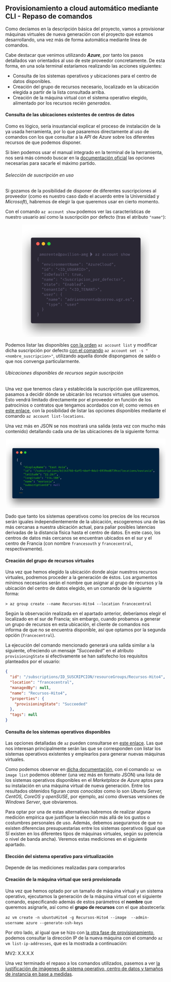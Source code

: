 ## Provisionamiento a cloud automático mediante CLI - Repaso de comandos

Como decíamos en la descripción básica del proyecto, vamos a provisionar máquinas virtuales de nueva generación con el proyecto que estamos desarrollando, una vez más de forma automática mediante línea de comandos.

Cabe destacar que venimos utilizando ***Azure***, por tanto los pasos detallados van orientados al uso de este proveedor concretamente. De esta forma, en una sola terminal estaríamos realizando las acciones siguientes:

- Consulta de los sistemas operativos y ubicaciones para el centro de datos disponibles.
- Creación del grupo de recursos necesario, localizado en la ubicación elegida a partir de la lista consultada arriba.
- Creación de la máquina virtual con el sistema operativo elegido, alimentado por los recursos recién *generados*.

#### Consulta de las ubicaciones existentes de centros de datos

Como es lógico, sería insustancial explicar el proceso de instalación de la ya usada herramienta, por lo que pasaremos directamente al uso de comandos con los que consultar a la *API* de *Azure* sobre los diferentes recursos de que podemos disponer.

Si bien podemos usar el manual integrado en la terminal de la herramienta, nos será más cómodo buscar en la [documentación oficial](https://docs.microsoft.com/en-us/cli/azure/reference-index?view=azure-cli-latest) las opciones necesarias para sacarle el máximo partido.

###### Selección de suscripción en uso

Si gozamos de la posibilidad de disponer de diferentes suscripciones al proveedor (como es nuestro caso dado el acuerdo entre la Universidad y *Microsoft*), habremos de elegir la que queremos usar en cierto momento.

Con el comando `az account show` podemos ver las características de nuestro usuario así como la suscripción por defecto (tras el atributo `"name"`):

<p align="center"><img alt="Comando de consulta de atributos de la cuenta identificada en Azure" width="400px" src="../img/azure-account-show.png" /></p>

Podemos listar las disponibles [con la orden](https://docs.microsoft.com/en-us/cli/azure/account?view=azure-cli-latest#az-account-list) `az account list` y modificar dicha suscripción por defecto [con el comando](https://docs.microsoft.com/en-us/cli/azure/account?view=azure-cli-latest#az-account-set) `az account set -s "<nombre_suscripcion>"`, utilizando aquella donde dispongamos de saldo o que nos convenga particularmente.

###### Ubicaciones disponibles de recursos según suscripción

Una vez que tenemos clara y establecida la suscripción que utilizaremos, pasamos a decidir dónde se ubicarán los recursos virtuales que usemos. Esto vendrá limitado directamente por el proveedor en función de los patrocinios o contratos que tengamos acordados con él; como vemos en [este enlace](https://docs.microsoft.com/en-us/cli/azure/account?view=azure-cli-latest#az-account-list-locations), con la posibilidad de listar las opciones disponibles mediante el comando `az account list-locations`.

Una vez más en JSON se nos mostrará una salida (esta vez con mucho más contenido) detallando cada una de las ubicaciones de la siguiente forma:

<p align="center"><img alt="Ejemplo de ubicaciones disponibles de recursos virtuales según suscripción" width="500px" src="../img/azure-account-list-locations.png" /></p>

Dado que tanto los sistemas operativos como los precios de los recursos serán iguales independientemente de la ubicación, escogeremos una de las más cercanas a nuestra ubicación actual, para paliar posibles latencias derivadas de la distancia física hasta el centro de datos. En este caso, los centros de datos más cercanos se encuentran ubicados en el sur y el centro de Francia (con nombre `francesouth` y `francecentral`, respectivamente).

#### Creación del grupo de recursos virtuales

Una vez que hemos elegido la ubicación donde alojar nuestros recursos virtuales, podremos proceder a la generación de éstos. Los argumentos mínimos necesarios serán el nombre que asignar al grupo de recursos y la ubicación del centro de datos elegido, en un comando de la siguiente forma:

`> az group create --name Recursos-Hito4 --location francecentral`

Según la observación realizada en el apartado anterior, deberíamos elegir el localizado en el sur de Francia; sin embargo, cuando probamos a generar un grupo de recursos en esta ubicación, el cliente de comandos nos informa de que no se encuentra disponible, así que optamos por la segunda opción (`francecentral`).

La ejecución del comando mencionado generará una salida similar a la siguiente, ofreciendo un mensaje *"Succeeded"* en el atributo `provisioningState` si efectivamente se han satisfecho los requisitos planteados por el usuario:

```json
{
  "id": "/subscriptions/ID_SUSCRIPCION/resourceGroups/Recursos-Hito4",
  "location": "francecentral",
  "managedBy": null,
  "name": "Recursos-Hito4",
  "properties": {
    "provisioningState": "Succeeded"
  },
  "tags": null
}

```

#### Consulta de los sistemas operativos disponibles

Las opciones detalladas de `az` pueden consultarse en [este enlace](https://docs.microsoft.com/en-us/cli/azure/image?view=azure-cli-latest). Las que nos interesan principalmente serán las que se corresponden con listar los sistemas operativos existentes y emplearlos para generar nuevas máquinas virtuales.

Como podemos observar en [dicha documentación](https://docs.microsoft.com/en-us/cli/azure/vm/image?view=azure-cli-latest), con el comando `az vm image list` podemos obtener (una vez más en formato JSON) una lista de los sistemas operativos disponibles en el *Marketplace* de *Azure* aptos para su instalación en una máquina virtual de nueva generación. Entre los resultados obtenidos figuran *caras conocidas* como lo son *Ubuntu Server, CentOS, CoreOS* y *openSUSE*, por ejemplo, así como diversas versiones de *Windows Server*, que obviaremos.

Para optar por una de estas alternativas habremos de realizar alguna medición empírica que justifique la elección más allá de los gustos o costumbres personales de uso. Además, debemos asegurarnos de que no existen diferencias presupuestarias entre los sistemas operativos (igual que SÍ existen en los diferentes tipos de máquinas virtuales, según su potencia o nivel de banda ancha). Veremos estas mediciones en el siguiente apartado.

#### Elección del sistema operativo para virtualización

Depende de las mediciones realizadas para compararlos

#### Creación de la máquina virtual que será provisionada

Una vez que hemos optado por un tamaño de máquina virtual y un sistema operativo, ejecutamos la generación de la máquina virtual con el siguiente comando, especificando además de estos parámetros el **nombre** que queremos asignarle, así como el **grupo de recursos** con el que abastecerla:

`az vm create -n ubuntuHito4 -g Recursos-Hito4 --image  --admin-username azure --generate-ssh-keys`

Por otro lado, al igual que se hizo con [la otra fase de provisionamiento](../Provisionamiento), podemos consultar la dirección IP de la nueva máquina con el comando `az vm list-ip-addresses`, que es la mostrada a continuación:

MV2: X.X.X.X

Una vez terminado el repaso a los comandos utilizados, pasemos a ver [la justificación de imágenes de sistema operativo, centro de datos y tamaños de instancia en base a medidas](./Justificaciones.md).
